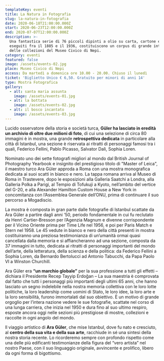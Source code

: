 ```yaml
---
templateKey: eventi
title: La Natura in Fotografia
slug: la-natura-in-fotografia
date: 2020-06-18T21:00:00.000Z
start: 2020-06-23T12:00:00.000Z
end: 2020-07-07T12:00:00.000Z
description: >-
  Una fantastica serie di 76 piccoli dipinti a olio su carta, cartone e legno,
  eseguiti fra il 1885 e il 1936, costituiscono un corpus di grande interesse
  delle collezioni del Museo Civico di Nepi.
category: eventi
featured: false
image: /assets/events-02.jpg
place: Museo Civico di Nepi
access: Da martedì a domenica ore 10.00 - 20.00. Chiuso il lunedì
ticket: 'Biglietto Unico € 6,50. Gratuito per minori di anni 14'
type: Mostra Fotografica
gallery:
  - alt: santa maria assunta
    image: /assets/events-01.jpg
  - alt: la bottata
    image: /assets/events-02.jpg
  - alt: il bosco incantato
    image: /assets/events-03.jpg
---
```

Lucido osservatore della storia e società turca, **Güler ha lasciato in eredità un archivio di oltre due milioni di foto**, di cui una selezione di circa 80 immagini è in mostra, una grande **retrospettiva dedicata** in particolare alla città di Istanbul, una sezione è riservata ai ritratti di personaggi famosi tra i quali, Federico Fellini, Pablo Picasso, Salvator Dalì, Sophia Loren.

Nominato uno dei sette fotografi migliori al mondo dal British Journal of Photography Yearbook e insignito del prestigioso titolo di "Master of Leica", il maestro turco Ara Güler approda a Roma con una mostra monografica dedicata ai suoi scatti in bianco e nero. La tappa romana arriva al Museo di Roma in Trastevere, dopo le esposizioni alla Galleria Saatchi a Londra, alla Galleria Polka a Parigi, al Tempio di Tofukuji a Kyoto, nell’ambito del vertice del G-20, e alla Alexander Hamilton Custom House a New York in concomitanza con l’Assemblea Generale dell’ONU, prima di continuare il suo percorso a Mogadiscio.

La mostra è composta in gran parte dalle fotografie di Istanbul scattate da Ara Güler a partire dagli anni ’50, periodo fondamentale in cui fu reclutato da Henri Cartier-Bresson per l’Agenzia Magnum e divenne corrispondente per il Vicino Oriente prima per Time Life nel 1956, e poi per Paris Match e Stern nel 1958. Le 45 vedute in bianco e nero della città presenti in mostra costituiranno una preziosa testimonianza di un’umanità ormai quasi cancellata dalla memoria e si affiancheranno ad una sezione, composta da 37 immagini in tutto, dedicata ai ritratti di personaggi importanti del mondo dell’arte, della letteratura, della scienza e della politica: da Federico Fellini a Sophia Loren, da Bernardo Bertolucci ad Antonio Tabucchi, da Papa Paolo VI a Winston Churchill.

Ara Güler era **“un marchio globale”** per la sua professione a tutti gli effetti – dichiara il Presidente Recep Tayyip Erdoğan – La sua maestria è comprovata dal fatto che tutti i personaggi più importanti degli ultimi 65 anni, che hanno lasciato un segno indelebile nella nostra memoria collettiva con le loro lotte politiche, la loro leadership come uomini di Stato, le loro idee, la loro arte e la loro sensibilità, furono immortalati dal suo obiettivo. È un motivo di grande orgoglio per l’intera nazione vedere le sue fotografie, scattate nel corso di una lunga carriera, che inizia nel 1950 e dura fino al suo ultimo respiro, esposte ancora oggi nelle sezioni più prestigiose di mostre, collezioni e raccolte in ogni angolo del mondo.

Il viaggio artistico di **Ara Güler**, che mise Istanbul, dove fu nato e cresciuto, al **centro della sua vita e della sua arte**, racchiude in sé una sintesi della nostra storia recente. Lo ricorderemo sempre con profondo rispetto come una delle più edificanti testimonianze della figura del “vero artista” nel nostro Paese, con il suo linguaggio originale, avvincente e prolifico, libero da ogni forma di bigottismo.
